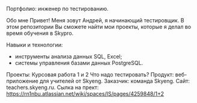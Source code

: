 Портфолио: инженер по тестированию.

Обо мне
Привет! Меня зовут Андрей, я начинающий тестировщик. В этом репозитории Вы сможете найти мои проекты, которые я делал во время обучения в Skypro.

Навыки и технологии:
- инструменты анализа данных SQL, Excel;
- системы управления базами данных PostgreSQL.

Проекты:
Курсовая работа 1 и 2
Что надо тестировать?
Продукт: веб-приложение для учителей от Skyeng.
Заказчик: команда Skyeng.
Сайт: teachers.skyeng.ru.
Сылка на прект: https://rn1nbu.atlassian.net/wiki/spaces/IS/pages/4259848/1+2



